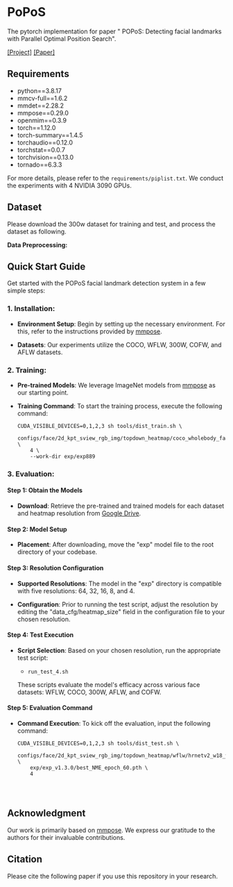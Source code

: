
# PoPoS #
The pytorch implementation for paper " POPoS: Detecting facial landmarks with Parallel Optimal Position Search".

[[Project]]() [[Paper]]() 

## Requirements
- python==3.8.17
- mmcv-full==1.6.2
- mmdet==2.28.2
- mmpose==0.29.0
- openmim==0.3.9
- torch==1.12.0
- torch-summary==1.4.5
- torchaudio==0.12.0
- torchstat==0.0.7
- torchvision==0.13.0
- tornado==6.3.3

For more details, please refer to the `requirements/piplist.txt`. We conduct the experiments with 4 NVIDIA 3090 GPUs.

## Dataset
Please download the 300w dataset for training and test, and process the dataset as following.

**Data Preprocessing:** 
## Quick Start Guide
Get started with the POPoS facial landmark detection system in a few simple steps:

### 1. Installation:

- **Environment Setup**: Begin by setting up the necessary environment. For this, refer to the instructions provided by [mmpose](https://github.com/open-mmlab/mmpose).
  
- **Datasets**: Our experiments utilize the COCO, WFLW, 300W, COFW, and AFLW datasets.

### 2. Training:

- **Pre-trained Models**: We leverage ImageNet models from [mmpose](https://github.com/open-mmlab/mmpose) as our starting point.

- **Training Command**: To start the training process, execute the following command:

  ```shell
  CUDA_VISIBLE_DEVICES=0,1,2,3 sh tools/dist_train.sh \
      configs/face/2d_kpt_sview_rgb_img/topdown_heatmap/coco_wholebody_face/hrnetv2_w18_coco_wholebody_face_256x256_dark.py \
      4 \
      --work-dir exp/exp889
  ```

### 3. Evaluation:

#### Step 1: Obtain the Models
- **Download**: Retrieve the pre-trained and trained models for each dataset and heatmap resolution from [Google Drive](https://drive.google.com/file/d/1KaID3pEMz6gBEKFxtF4j28hTtNecU2js/view?usp=sharing).

#### Step 2: Model Setup
- **Placement**: After downloading, move the "exp" model file to the root directory of your codebase.

#### Step 3: Resolution Configuration
- **Supported Resolutions**: The model in the "exp" directory is compatible with five resolutions: 64, 32, 16, 8, and 4.
  
- **Configuration**: Prior to running the test script, adjust the resolution by editing the "data_cfg/heatmap_size" field in the configuration file to your chosen resolution.

#### Step 4: Test Execution
- **Script Selection**: Based on your chosen resolution, run the appropriate test script:

  - `run_test_4.sh`
  
  These scripts evaluate the model's efficacy across various face datasets: WFLW, COCO, 300W, AFLW, and COFW.

#### Step 5: Evaluation Command
- **Command Execution**: To kick off the evaluation, input the following command:

  ```shell
  CUDA_VISIBLE_DEVICES=0,1,2,3 sh tools/dist_test.sh \
      configs/face/2d_kpt_sview_rgb_img/topdown_heatmap/wflw/hrnetv2_w18_wflw_256x256_dark.py \
      exp/exp_v1.3.0/best_NME_epoch_60.pth \
      4 

 


## Acknowledgment
Our work is primarily based on [mmpose](https://github.com/open-mmlab/mmpose). We express our gratitude to the authors for their invaluable contributions.
## Citation ##
Please cite the following paper if you use this repository in your research.

```

```
